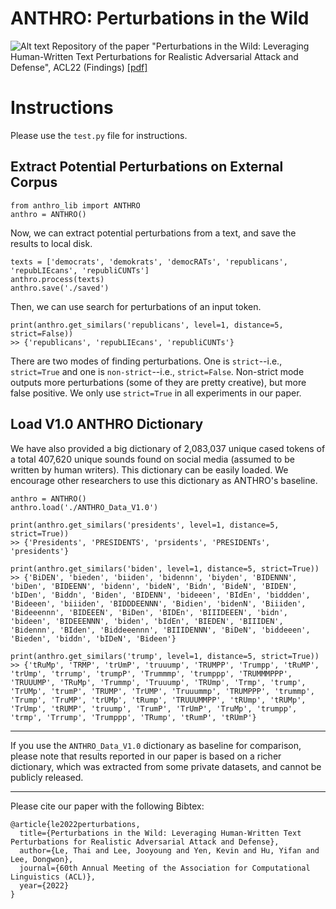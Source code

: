 # ANTHRO: Perturbations in the Wild
![Alt text](https://github.com/lethaiq/perturbations-in-the-wild/blob/main/logo.png)
Repository of the paper "Perturbations in the Wild: Leveraging Human-Written Text Perturbations for Realistic Adversarial Attack and Defense", ACL22 (Findings) [[pdf]](https://arxiv.org/abs/2203.10346)

# Instructions
Please use the ``test.py`` file for instructions.

## Extract Potential Perturbations on External Corpus
```
from anthro_lib import ANTHRO
anthro = ANTHRO()
```
Now, we can extract potential perturbations from a text, and save the results to local disk.
```
texts = ['democrats', 'demokrats', 'democRATs', 'republicans', 'repubLIEcans', 'republiCUNTs']
anthro.process(texts)
anthro.save('./saved')
```
Then, we can use search for perturbations of an input token.
```
print(anthro.get_similars('republicans', level=1, distance=5, strict=False))
>> {'republicans', 'repubLIEcans', 'republiCUNTs'}
```
There are two modes of finding perturbations. One is ``strict``--i.e., ``strict=True`` and one is ``non-strict``--i.e., ``strict=False``. Non-strict mode outputs more perturbations (some of they are pretty creative), but more false positive. We only use ``strict=True`` in all experiments in our paper.

## Load V1.0 ANTHRO Dictionary
We have also provided a big dictionary of 2,083,037 unique cased tokens of a total 407,620 unique sounds found on social media (assumed to be written by human writers). This dictionary can be easily loaded. We encourage other researchers to use this dictionary as ANTHRO's baseline.
```
anthro = ANTHRO()
anthro.load('./ANTHRO_Data_V1.0')

print(anthro.get_similars('presidents', level=1, distance=5, strict=True))
>> {'Presidents', 'PRESIDENTS', 'prsidents', 'PRESIDENTs', 'presidents'}

print(anthro.get_similars('biden', level=1, distance=5, strict=True))
>> {'BiDEN', 'bieden', 'biiden', 'bidennn', 'biyden', 'BIDENNN', 'biDen', 'BIDEENN', 'bidenn', 'bideN', 'Bidn', 'BideN', 'BIDEN', 'bIDen', 'Biddn', 'Biden', 'BIDENN', 'bideeen', 'BIdEn', 'biddden', 'Bideeen', 'biiiden', 'BIDDDEENNN', 'Bidien', 'bidenN', 'Biiiden', 'Bideeennn', 'BIDEEEN', 'BiDen', 'BIDEn', 'BIIIDEEEN', 'bidn', 'bideen', 'BIDEEENNN', 'biden', 'bIdEn', 'BIEDEN', 'BIIIDEN', 'Bidennn', 'BIden', 'Biddeeennn', 'BIIIDENNN', 'BiDeN', 'biddeeen', 'Bieden', 'biddn', 'bIDeN', 'Bideen'}

print(anthro.get_similars('trump', level=1, distance=5, strict=True))
>> {'tRuMp', 'TRMP', 'trUmP', 'truuump', 'TRUMPP', 'Trumpp', 'tRuMP', 'trUmp', 'trrump', 'trumpP', 'Trummmp', 'trumppp', 'TRUMMMPPP', 'TRUUUMP', 'TRuMp', 'Trummp', 'Truuump', 'TRUmp', 'Trmp', 'trump', 'TrUMp', 'trumP', 'TRUMP', 'TrUMP', 'Truuummp', 'TRUMPPP', 'trummp', 'Trump', 'TruMP', 'trUMp', 'tRump', 'TRUUUMMPP', 'tRUmp', 'tRUMp', 'TrUmp', 'tRUMP', 'truump', 'TrumP', 'TrUmP', 'TruMp', 'trumpp', 'trmp', 'Trrump', 'Trumppp', 'TRump', 'tRumP', 'tRUmP'}
```

---

If you use the ``ANTHRO_Data_V1.0`` dictionary as baseline for comparison, please note that results reported in our paper is based on a richer dictionary, which was extracted from some private datasets, and cannot be publicly released.

---
Please cite our paper with the following Bibtex:
```
@article{le2022perturbations,
  title={Perturbations in the Wild: Leveraging Human-Written Text Perturbations for Realistic Adversarial Attack and Defense},
  author={Le, Thai and Lee, Jooyoung and Yen, Kevin and Hu, Yifan and Lee, Dongwon},
  journal={60th Annual Meeting of the Association for Computational Linguistics (ACL)},
  year={2022}
}
```
